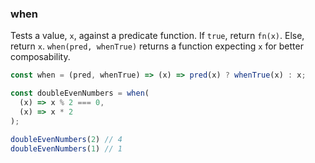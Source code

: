 ### when

Tests a value, `x`, against a predicate function. If `true`, return `fn(x)`. Else, return `x`.
`when(pred, whenTrue)` returns a function expecting `x` for better composability.

```js
const when = (pred, whenTrue) => (x) => pred(x) ? whenTrue(x) : x;
```

```js
const doubleEvenNumbers = when(
  (x) => x % 2 === 0,
  (x) => x * 2
);

doubleEvenNumbers(2) // 4
doubleEvenNumbers(1) // 1
```
